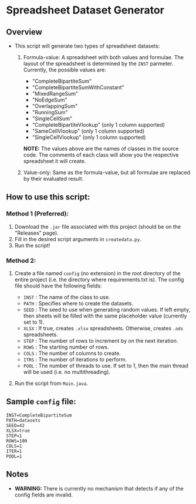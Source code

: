 # Spreadsheet Dataset Generator

## Overview
- This script will generate two types of spreadsheet datasets:
    1. Formula-value: A spreadsheet with both values and formulae. The layout of the spreadsheet is determined by the `INST` parmeter. Currently, the possible values are:
        - "CompleteBipartiteSum"
        - "CompleteBipartiteSumWithConstant"
        - "MixedRangeSum"
        - "NoEdgeSum"
        - "OverlappingSum"
        - "RunningSum"
        - "SingleCellSum"
        - "CompleteBipartiteVlookup"    (only 1 column supported)
        - "SameCellVlookup"             (only 1 column supported)
        - "SingleCellVlookup"           (only 1 column supported)
    
        **NOTE:** The values above are the names of classes in the source code. The comments of each class will show you the respective spreadsheet it will create.

    2. Value-only: Same as the formula-value, but all formulae are replaced by their evaluated result.

## How to use this script:

### Method 1 (Preferred):
1. Download the `.jar` file associated with this project (should be on the "Releases" page).
2. Fill in the desired script arguments in `createdata.py`.
3. Run the script!

### Method 2:
1. Create a file named `config` (no extension) in the root directory of the entire project (i.e. the directory where requirements.txt is). The config file should have the following fields:
    - `INST`  : The name of the class to use.
    - `PATH`  : Specifies where to create the datasets.
    - `SEED`  : The seed to use when generating random values. If left empty, then sheets will be filled with the same placeholder value (currently set to 1).
    - `XLSX`  : If true, creates `.xlsx` spreadsheets. Otherwise, creates `.ods` spreadsheets.
    - `STEP`  : The number of rows to increment by on the next iteration.
    - `ROWS`  : The starting number of rows.
    - `COLS`  : The number of columns to create.
    - `ITRS`  : The number of iterations to perform.
    - `POOL`  : The number of threads to use. If set to 1, then the main thread will be used (i.e. no multithreading).

2. Run the script from `Main.java`.

## Sample `config` file:
```
INST=CompleteBipartiteSum
PATH=datasets
SEED=42
XLSX=true
STEP=1
ROWS=100
COLS=1
ITER=1
POOL=1
```

## Notes
- **WARNING:** There is currently no mechanism that detects if any of the config fields are invalid.
